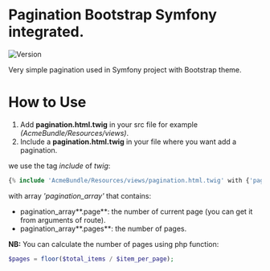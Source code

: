 # Pagination Bootstrap Symfony integrated.

![Version](https://img.shields.io/badge/version-1.0-green.svg)

Very simple pagination used in Symfony project with Bootstrap theme.

# How to Use

1. Add **pagination.html.twig** in your src file for example *(AcmeBundle/Resources/views)*.
2. Include a **pagination.html.twig** in your file where you want add a pagination.

we use the tag *include* of *twig*:
 ````php
{% include 'AcmeBundle/Resources/views/pagination.html.twig' with {'pagination' : pagination_array}  %}
 ````
 
with array *'pagination_array'* that contains:

* pagination_array**.page**: the number of current page (you can get it from arguments of route).
* pagination_array**.pages**: the number of pages.

**NB:** You can calculate the number of pages using php function:

 ````php
$pages = floor($total_items / $item_per_page);
 ````
